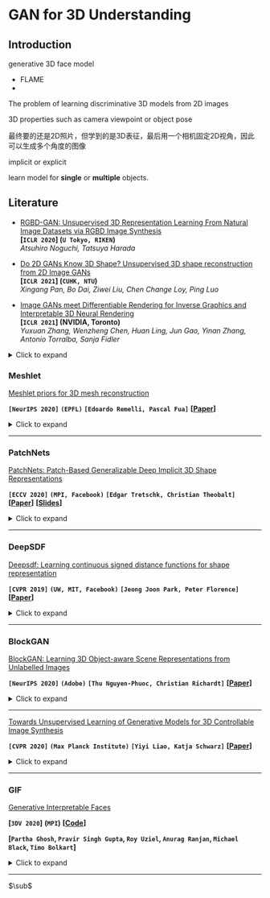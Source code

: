 # GAN for 3D Understanding







## Introduction





generative 3D face model

- FLAME
- 





















The problem of learning discriminative 3D models from 2D images

3D properties such as camera viewpoint or object pose

最终要的还是2D照片，但学到的是3D表征，最后用一个相机固定2D视角，因此可以生成多个角度的图像

implicit or explicit

learn model for **single** or **multiple** objects.



## Literature



- [RGBD-GAN: Unsupervised 3D Representation Learning From Natural Image Datasets via RGBD Image Synthesis](https://arxiv.org/pdf/1909.12573.pdf)  
  **[`ICLR 2020`] (`U Tokyo, RIKEN`)**  
  *Atsuhiro Noguchi, Tatsuya Harada*

- [Do 2D GANs Know 3D Shape? Unsupervised 3D shape reconstruction from 2D Image GANs](https://arxiv.org/pdf/2011.00844.pdf)  
  **[`ICLR 2021`] (`CUHK, NTU`)**  
  *Xingang Pan, Bo Dai, Ziwei Liu, Chen Change Loy, Ping Luo*

- [Image GANs meet Differentiable Rendering for Inverse Graphics and Interpretable 3D Neural Rendering](https://arxiv.org/pdf/2010.09125.pdf)  
  **[`ICLR 2021`] (NVIDIA, Toronto)**  
  *Yuxuan Zhang, Wenzheng Chen, Huan Ling, Jun Gao, Yinan Zhang, Antonio Torralba, Sanja Fidler*









<details><summary>Click to expand</summary>
<p>A keyboard. </p>
<p>A keyboard. </p>
</p>> summary </p>
dfdf <br>
sss


sss 
</details>























### Meshlet

[Meshlet priors for 3D mesh reconstruction](https://arxiv.org/pdf/2006.03997.pdf)

**`[NeurIPS 2020]`**	**`(EPFL)`**	**`[Edoardo Remelli, Pascal Fua]`**	**[[Paper](https://github.com/cvlab-epfl/MeshSDF)]**

<details><summary>Click to expand</summary><p>



</p></details>

---


### PatchNets

[PatchNets: Patch-Based Generalizable Deep Implicit 3D Shape Representations](https://arxiv.org/pdf/2008.01639.pdf)

**`[ECCV 2020]`**	**`(MPI, Facebook)`**	**`[Edgar Tretschk, Christian Theobalt]`**	**[[Paper]()]**	**[[Slides](http://gvv.mpi-inf.mpg.de/projects/PatchNets/data/patchnets_slides.pdf)]**

<details><summary>Click to expand</summary><p>



</p></details>

---

### DeepSDF

[Deepsdf: Learning continuous signed distance functions for shape representation](https://arxiv.org/pdf/1901.05103.pdf)

**`[CVPR 2019]`**	**`(UW, MIT, Facebook)`**	**`[Jeong Joon Park, Peter Florence]`**	**[[Paper](https://github.com/facebookresearch/DeepSDF)]**

<details><summary>Click to expand</summary><p>



</p></details>

---

### BlockGAN

[BlockGAN: Learning 3D Object-aware Scene Representations from Unlabelled Images](https://arxiv.org/abs/2002.08988)

**`[NeurIPS 2020]`**	**`(Adobe)`**	**`[Thu Nguyen-Phuoc, Christian Richardt]`**	**[[Paper](https://github.com/thunguyenphuoc/BlockGAN)]**

<details><summary>Click to expand</summary>

<div align=center><img width="600" src="https://raw.githubusercontent.com/yzy1996/Image-Hosting/master/20201214151442.png"/></div>

> **Summary**

learns 3D object-oriented scene representations directly from unlabeled 2D images

> **Method**

divide an 3D feature into background and foreground

a noise vector $\mathbb{z}_i$ and the object's 3D pose $\theta_i = (s_i, \mathbf{R}_i, \mathbf{t}_i)$

3D feature $O_i = g_i(\mathbb{z}_i, \theta_i)$
$$
\mathbf{x}=p\left(f(\underbrace{O_{0},}_{\text {background }} \underbrace{O_{1}, \ldots, O_{K}}_{\text {foreground }})\right)
$$

</details>

---

[Towards Unsupervised Learning of Generative Models for 3D Controllable Image Synthesis](https://arxiv.org/abs/1912.05237)

**`[CVPR 2020]`**	**`(Max Planck Institute)`**	**`[Yiyi Liao, Katja Schwarz]`**	**[[Paper](https://github.com/autonomousvision/controllable_image_synthesis)]**

<details><summary>Click to expand</summary><p>


![image-20201214211146939](https://raw.githubusercontent.com/yzy1996/Image-Hosting/master/20201214211210.png)



> **Summary**



> **Method**






</p></details>

---



### GIF

[Generative Interpretable Faces](https://arxiv.org/pdf/2009.00149.pdf)

**[`3DV 2020`]**	**(`MPI`)**	**[[Code](https://github.com/ParthaEth/GIF)]**

**[`Partha Ghosh`, `Pravir Singh Gupta`, `Roy Uziel`, `Anurag Ranjan`, `Michael Black`, `Timo Bolkart`]**

<details><summary>Click to expand</summary><p>


> **Summary**





> **Details**



</p></details>

---



$\sub$

